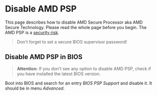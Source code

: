 # Disable AMD PSP
This page describes how to disable AMD Secure Processor aka AMD Secure Technology.
Please read the whole page before you begin. The AMD PSP is a
[security risk](https://www.scmagazineuk.com/security-issue-found-amds-platform-security-processor/article/1473518 "Security issue found in AMD's Platform Security Processor").

> Don't forget to set a secure BIOS supervisor password!

## Disable AMD PSP in BIOS
> **Attention:** If you don't see any option to disable AMD PSP, check
if you have installed the latest BIOS version.

Boot into BIOS and search for an entry *BIOS PSP Support* and disable it.
It should be in menu *Advanced*.